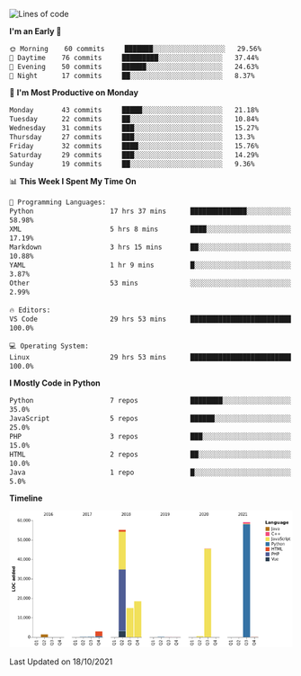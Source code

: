 <!--START_SECTION:waka-->
![Lines of code](https://img.shields.io/badge/From%20Hello%20World%20I%27ve%20Written-198562%20lines%20of%20code-blue)

**I'm an Early 🐤** 

```text
🌞 Morning    60 commits     ███████░░░░░░░░░░░░░░░░░░   29.56% 
🌆 Daytime    76 commits     █████████░░░░░░░░░░░░░░░░   37.44% 
🌃 Evening    50 commits     ██████░░░░░░░░░░░░░░░░░░░   24.63% 
🌙 Night      17 commits     ██░░░░░░░░░░░░░░░░░░░░░░░   8.37%

```
📅 **I'm Most Productive on Monday** 

```text
Monday       43 commits     █████░░░░░░░░░░░░░░░░░░░░   21.18% 
Tuesday      22 commits     ██░░░░░░░░░░░░░░░░░░░░░░░   10.84% 
Wednesday    31 commits     ███░░░░░░░░░░░░░░░░░░░░░░   15.27% 
Thursday     27 commits     ███░░░░░░░░░░░░░░░░░░░░░░   13.3% 
Friday       32 commits     ████░░░░░░░░░░░░░░░░░░░░░   15.76% 
Saturday     29 commits     ███░░░░░░░░░░░░░░░░░░░░░░   14.29% 
Sunday       19 commits     ██░░░░░░░░░░░░░░░░░░░░░░░   9.36%

```


📊 **This Week I Spent My Time On** 

```text
💬 Programming Languages: 
Python                   17 hrs 37 mins      ██████████████░░░░░░░░░░░   58.98% 
XML                      5 hrs 8 mins        ████░░░░░░░░░░░░░░░░░░░░░   17.19% 
Markdown                 3 hrs 15 mins       ██░░░░░░░░░░░░░░░░░░░░░░░   10.88% 
YAML                     1 hr 9 mins         █░░░░░░░░░░░░░░░░░░░░░░░░   3.87% 
Other                    53 mins             ░░░░░░░░░░░░░░░░░░░░░░░░░   2.99%

🔥 Editors: 
VS Code                  29 hrs 53 mins      █████████████████████████   100.0%

💻 Operating System: 
Linux                    29 hrs 53 mins      █████████████████████████   100.0%

```

**I Mostly Code in Python** 

```text
Python                   7 repos             ████████░░░░░░░░░░░░░░░░░   35.0% 
JavaScript               5 repos             ██████░░░░░░░░░░░░░░░░░░░   25.0% 
PHP                      3 repos             ███░░░░░░░░░░░░░░░░░░░░░░   15.0% 
HTML                     2 repos             ██░░░░░░░░░░░░░░░░░░░░░░░   10.0% 
Java                     1 repo              █░░░░░░░░░░░░░░░░░░░░░░░░   5.0%

```


**Timeline**

![Chart not found](https://raw.githubusercontent.com/telesoho/telesoho/master/charts/bar_graph.png) 


 Last Updated on 18/10/2021
<!--END_SECTION:waka-->


<!--
**telesoho/telesoho** is a ✨ _special_ ✨ repository because its `README.md` (this file) appears on your GitHub profile.

Here are some ideas to get you started:

- 🔭 I’m currently working on ...
- 🌱 I’m currently learning ...
- 👯 I’m looking to collaborate on ...
- 🤔 I’m looking for help with ...
- 💬 Ask me about ...
- 📫 How to reach me: ...
- 😄 Pronouns: ...
- ⚡ Fun fact: ...
-->
